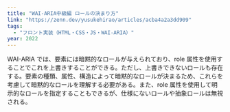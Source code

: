 ```yaml
---
title: "WAI-ARIA中級編 ロールの決まり方"
link: "https://zenn.dev/yusukehirao/articles/acba4a2a3dd909"
tags:
  - "フロント実装（HTML・CSS・JS・WAI-ARIA）"
year: 2022
---
```


WAI-ARIA では、要素には暗黙的なロールが与えられており、role 属性を使用することでこれを上書きすることができる。ただし、上書きできないロールも存在する。要素の種類、属性、構造によって暗黙的なロールが決まるため、これらを考慮して暗黙的なロールを理解する必要がある。また、role 属性を使用して明示的なロールを指定することもできるが、仕様にないロールや抽象ロールは無視される。
